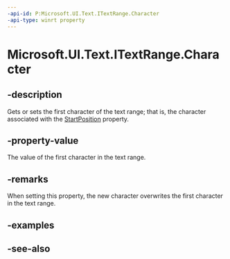 ```yaml
---
-api-id: P:Microsoft.UI.Text.ITextRange.Character
-api-type: winrt property
---
```


<!-- Property syntax
public char Character { get;  set; }
-->

# Microsoft.UI.Text.ITextRange.Character

## -description
Gets or sets the first character of the text range; that is, the character associated with the [StartPosition](itextrange_startposition.md) property.

## -property-value
The value of the first character in the text range.

## -remarks
When setting this property, the new character overwrites the first character in the text range.

## -examples

## -see-also

